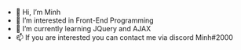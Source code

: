 - 👋 Hi, I’m Minh
- 👀 I’m interested in Front-End Programming
- 🌱 I’m currently learning JQuery and AJAX
- 📫 If you are interested you can contact me via discord Minh#2000

<!---
TNMinzk/TNMinzk is a ✨ special ✨ repository because its `README.md` (this file) appears on your GitHub profile.
You can click the Preview link to take a look at your changes.
--->
